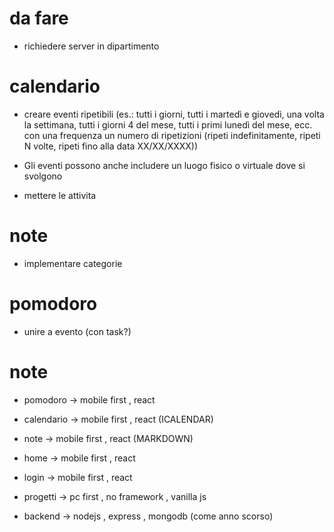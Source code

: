 # da fare

- richiedere server in dipartimento

# calendario

- creare eventi ripetibili  (es.: tutti i giorni, tutti i martedì e giovedì, una volta la 
settimana, tutti i giorni 4 del mese, tutti i primi lunedì del mese, ecc. con una frequenza un numero di ripetizioni (ripeti indefinitamente, ripeti N volte, ripeti fino alla
data XX/XX/XXXX))

- Gli eventi possono anche includere un luogo fisico o virtuale dove si svolgono

- mettere le attivita

# note

- implementare categorie 

# pomodoro

- unire a evento (con task?)






# note

- pomodoro -> mobile first , react
- calendario -> mobile first , react  (ICALENDAR)
- note -> mobile first , react  (MARKDOWN)
- home -> mobile first , react
- login -> mobile first , react
- progetti -> pc first , no framework , vanilla js

- backend -> nodejs , express , mongodb (come anno scorso)